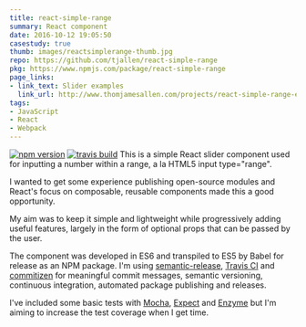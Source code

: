 ```yaml
---
title: react-simple-range
summary: React component
date: 2016-10-12 19:05:50
casestudy: true
thumb: images/reactsimplerange-thumb.jpg
repo: https://github.com/tjallen/react-simple-range
pkg: https://www.npmjs.com/package/react-simple-range
page_links:
- link_text: Slider examples
  link_url: http://www.thomjamesallen.com/projects/react-simple-range-examples
tags:
- JavaScript
- React
- Webpack
---
```

[![npm version](https://img.shields.io/npm/v/react-simple-range.svg?style=flat)](https://www.npmjs.com/package/react-simple-range)
[![travis build](https://img.shields.io/travis/tjallen/react-simple-range.svg?style=flat)](https://travis-ci.org/tjallen/react-simple-range)
This is a simple React slider component used for inputting a number within a range, a la HTML5 input type="range".

I wanted to get some experience publishing open-source modules and React's focus on composable, reusable components made this a good opportunity.

My aim was to keep it simple and lightweight while progressively adding useful features, largely in the form of optional props that can be passed by the user.

The component was developed in ES6 and transpiled to ES5 by Babel for release as an NPM package. I'm using [semantic-release](https://github.com/semantic-release/semantic-release), [Travis CI](https://travis-ci.org/) and [commitizen](https://github.com/commitizen/cz-cli) for meaningful commit messages, semantic versioning, continuous integration, automated package publishing and releases.

I've included some basic tests with [Mocha](https://mochajs.org/), [Expect](https://github.com/mjackson/expect) and [Enzyme](https://github.com/airbnb/enzyme) but I'm aiming to increase the test coverage when I get time.